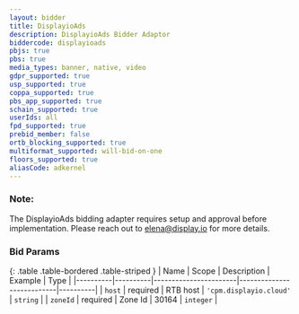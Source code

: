 ```yaml
---
layout: bidder
title: DisplayioAds
description: DisplayioAds Bidder Adaptor
biddercode: displayioads
pbjs: true
pbs: true
media_types: banner, native, video
gdpr_supported: true
usp_supported: true
coppa_supported: true
pbs_app_supported: true
schain_supported: true
userIds: all
fpd_supported: true
prebid_member: false
ortb_blocking_supported: true
multiformat_supported: will-bid-on-one
floors_supported: true
aliasCode: adkernel
---
```


### Note:

The DisplayioAds bidding adapter requires setup and approval before implementation. Please reach out to <elena@display.io> for more details.

### Bid Params

{: .table .table-bordered .table-striped }
| Name     | Scope    | Description           | Example                   | Type     |
|----------|----------|-----------------------|---------------------------|----------|
| `host`   | required | RTB host | `'cpm.displayio.cloud'` | `string` |
| `zoneId` | required | Zone Id           | 30164                 | `integer` |
